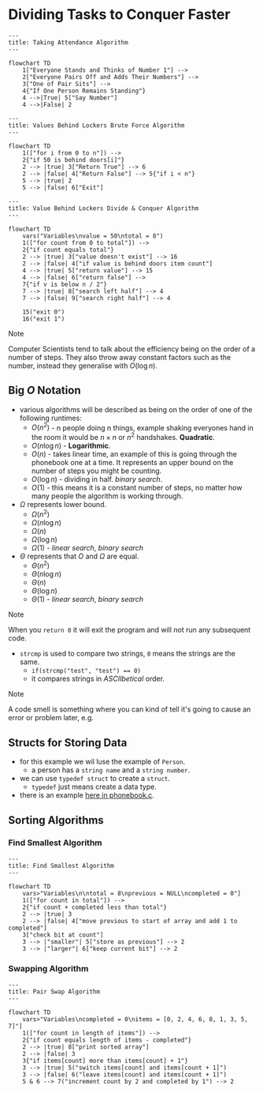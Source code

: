 # Dividing Tasks to Conquer Faster

``` mermaid
---
title: Taking Attendance Algorithm
---

flowchart TD
    1["Everyone Stands and Thinks of Number 1"] -->
    2["Everyone Pairs Off and Adds Their Numbers"] -->
    3["One of Pair Sits"] -->
    4{"If One Person Remains Standing"}
    4 -->|True| 5["Say Number"]
    4 -->|False| 2
```

``` mermaid
---
title: Values Behind Lockers Brute Force Algorithm
---

flowchart TD
    1(["for i from 0 to n"]) -->
    2{"if 50 is behind doors[i]"}
    2 --> |true| 3["Return True"] --> 6
    2 --> |false| 4["Return False"] --> 5{"if i < n"}
    5 --> |true| 2
    5 --> |false| 6["Exit"]
```

``` mermaid
---
title: Value Behind Lockers Divide & Conquer Algorithm
---

flowchart TD
    vars("Variables\nvalue = 50\ntotal = 8")
    1(["for count from 0 to total"]) -->
    2{"if count equals total"}
    2 --> |true| 3["value doesn't exist"] --> 16
    2 --> |false| 4["if value is behind doors item count"]
    4 --> |true| 5["return value"] --> 15
    4 --> |false| 6["return false"] -->
    7{"if v is below n / 2"} 
    7 --> |true| 8["search left half"] --> 4
    7 --> |false| 9["search right half"] --> 4

    15("exit 0")
    16("exit 1")
```

> [!NOTE]
> Computer Scientists tend to talk about the efficiency being on the order of a number of steps. They also throw away constant factors such as the number, instead they generalise with $O(\log n)$.

## Big $O$ Notation 

- various algorithms will be described as being on the order of one of the following runtimes:
    - $O(n^{2})$ - n people doing n things, example shaking everyones hand in the room it would be $n \times n$ or $n^{2}$ handshakes. **Quadratic**.
    - $O(n \log n)$ - **Logarithmic**.
    - $O(n)$ - takes linear time, an example of this is going through the phonebook one at a time. It represents an upper bound on the number of steps you might be counting.
    - $O(\log n)$ - dividing in half. *binary search*.
    - $O(1)$ - this means it is a constant number of steps, no matter how many people the algorithm is working through.
- $\Omega$ represents lower bound.
    - $\Omega(n^{2})$ 
    - $\Omega(n \log n)$
    - $\Omega(n)$ 
    - $\Omega(\log n)$
    - $\Omega(1)$  - _linear search_, _binary search_
- $\Theta$ represents that $O$ and $\Omega$ are equal.
    - $\Theta(n^{2})$ 
    - $\Theta(n \log n)$
    - $\Theta(n)$ 
    - $\Theta(\log n)$
    - $\Theta(1)$  - _linear search_, _binary search_

> [!NOTE]
> When you `return 0` it will exit the program and will not run any subsequent code.

- `strcmp` is used to compare two strings, `0` means the strings are the same.
    - `if(strcmp("test", "test") == 0)`
    - it compares strings in _ASCIIbetical_ order.

> [!NOTE]
> A code smell is something where you can kind of tell it's going to cause an error or problem later, e.g.

## Structs for Storing Data

- for this example we wil luse the example of `Person`.
    - a person has a `string name` and a `string number`.
- we can use `typedef struct` to create a `struct`.
    - `typedef` just means create a data type.
- there is an example [here in phonebook.c](./examples/phonebook.c).

## Sorting Algorithms

### Find Smallest Algorithm 

``` mermaid
---
title: Find Smallest Algorithm
---

flowchart TD
    vars>"Variables\n\ntotal = 8\nprevious = NULL\ncompleted = 0"]
    1(["for count in total"]) -->
    2{"if count + completed less than total"}
    2 --> |true| 3
    2 --> |false| 4["move previous to start of array and add 1 to completed"]
    3["check bit at count"] 
    3 --> |"smaller"| 5["store as previous"] --> 2
    3 --> |"larger"| 6["keep current bit"] --> 2
```

### Swapping Algorithm

``` mermaid
---
title: Pair Swap Algorithm
---

flowchart TD
    vars>"Variables\ncompleted = 0\nitems = [0, 2, 4, 6, 8, 1, 3, 5, 7]"]
    1(["for count in length of items"]) -->
    2{"if count equals length of items - completed"} 
    2 --> |true| 8["print sorted array"]
    2 --> |false| 3
    3{"if items[count] more than items[count] + 1"}
    3 --> |true| 5("switch items[count] and items[count + 1]")
    3 --> |false| 6("leave items[count] and items[count + 1]")
    5 & 6 --> 7("increment count by 2 and completed by 1") --> 2
``` 

